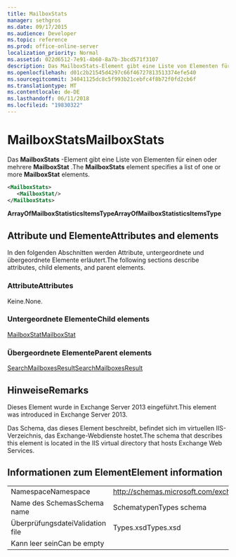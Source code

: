 ```yaml
---
title: MailboxStats
manager: sethgros
ms.date: 09/17/2015
ms.audience: Developer
ms.topic: reference
ms.prod: office-online-server
localization_priority: Normal
ms.assetid: 022d6512-7e91-4b60-8a7b-3bcd571f3107
description: Das MailboxStats-Element gibt eine Liste von Elementen für einen oder mehrere MailboxStat.
ms.openlocfilehash: d01c2b21545d4297c66f46727813513374efe540
ms.sourcegitcommit: 34041125dc8c5f993b21cebfc4f8b72f0fd2cb6f
ms.translationtype: MT
ms.contentlocale: de-DE
ms.lasthandoff: 06/11/2018
ms.locfileid: "19830322"
---
```

# <a name="mailboxstats"></a><span data-ttu-id="15375-103">MailboxStats</span><span class="sxs-lookup"><span data-stu-id="15375-103">MailboxStats</span></span>

<span data-ttu-id="15375-104">Das **MailboxStats** -Element gibt eine Liste von Elementen für einen oder mehrere **MailboxStat** .</span><span class="sxs-lookup"><span data-stu-id="15375-104">The **MailboxStats** element specifies a list of one or more **MailboxStat** elements.</span></span> 
  
```XML
<MailboxStats>
   <MailboxStat/>
</MailboxStats>
```

<span data-ttu-id="15375-105">**ArrayOfMailboxStatisticsItemsType**</span><span class="sxs-lookup"><span data-stu-id="15375-105">**ArrayOfMailboxStatisticsItemsType**</span></span>

## <a name="attributes-and-elements"></a><span data-ttu-id="15375-106">Attribute und Elemente</span><span class="sxs-lookup"><span data-stu-id="15375-106">Attributes and elements</span></span>

<span data-ttu-id="15375-107">In den folgenden Abschnitten werden Attribute, untergeordnete und übergeordnete Elemente erläutert.</span><span class="sxs-lookup"><span data-stu-id="15375-107">The following sections describe attributes, child elements, and parent elements.</span></span>
  
### <a name="attributes"></a><span data-ttu-id="15375-108">Attribute</span><span class="sxs-lookup"><span data-stu-id="15375-108">Attributes</span></span>

<span data-ttu-id="15375-109">Keine.</span><span class="sxs-lookup"><span data-stu-id="15375-109">None.</span></span>
  
### <a name="child-elements"></a><span data-ttu-id="15375-110">Untergeordnete Elemente</span><span class="sxs-lookup"><span data-stu-id="15375-110">Child elements</span></span>

[<span data-ttu-id="15375-111">MailboxStat</span><span class="sxs-lookup"><span data-stu-id="15375-111">MailboxStat</span></span>](mailboxstat.md)
  
### <a name="parent-elements"></a><span data-ttu-id="15375-112">Übergeordnete Elemente</span><span class="sxs-lookup"><span data-stu-id="15375-112">Parent elements</span></span>

[<span data-ttu-id="15375-113">SearchMailboxesResult</span><span class="sxs-lookup"><span data-stu-id="15375-113">SearchMailboxesResult</span></span>](searchmailboxesresult.md)
  
## <a name="remarks"></a><span data-ttu-id="15375-114">Hinweise</span><span class="sxs-lookup"><span data-stu-id="15375-114">Remarks</span></span>

<span data-ttu-id="15375-115">Dieses Element wurde in Exchange Server 2013 eingeführt.</span><span class="sxs-lookup"><span data-stu-id="15375-115">This element was introduced in Exchange Server 2013.</span></span>
  
<span data-ttu-id="15375-116">Das Schema, das dieses Element beschreibt, befindet sich im virtuellen IIS-Verzeichnis, das Exchange-Webdienste hostet.</span><span class="sxs-lookup"><span data-stu-id="15375-116">The schema that describes this element is located in the IIS virtual directory that hosts Exchange Web Services.</span></span>
  
## <a name="element-information"></a><span data-ttu-id="15375-117">Informationen zum Element</span><span class="sxs-lookup"><span data-stu-id="15375-117">Element information</span></span>

|||
|:-----|:-----|
|<span data-ttu-id="15375-118">Namespace</span><span class="sxs-lookup"><span data-stu-id="15375-118">Namespace</span></span>  <br/> |http://schemas.microsoft.com/exchange/services/2006/types  <br/> |
|<span data-ttu-id="15375-119">Name des Schemas</span><span class="sxs-lookup"><span data-stu-id="15375-119">Schema name</span></span>  <br/> |<span data-ttu-id="15375-120">Schematypen</span><span class="sxs-lookup"><span data-stu-id="15375-120">Types schema</span></span>  <br/> |
|<span data-ttu-id="15375-121">Überprüfungsdatei</span><span class="sxs-lookup"><span data-stu-id="15375-121">Validation file</span></span>  <br/> |<span data-ttu-id="15375-122">Types.xsd</span><span class="sxs-lookup"><span data-stu-id="15375-122">Types.xsd</span></span>  <br/> |
|<span data-ttu-id="15375-123">Kann leer sein</span><span class="sxs-lookup"><span data-stu-id="15375-123">Can be empty</span></span>  <br/> ||
   

